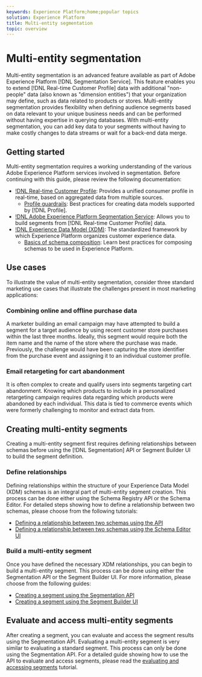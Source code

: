 ```yaml
---
keywords: Experience Platform;home;popular topics
solution: Experience Platform
title: Multi-entity segmentation
topic: overview
---
```


# Multi-entity segmentation

Multi-entity segmentation is an advanced feature available as part of Adobe Experience Platform [!DNL Segmentation Service]. This feature enables you to extend [!DNL Real-time Customer Profile] data with additional "non-people" data (also known as "dimension entities") that your organization may define, such as data related to products or stores. Multi-entity segmentation provides flexibility when defining audience segments based on data relevant to your unique business needs and can be performed without having expertise in querying databases. With multi-entity segmentation, you can add key data to your segments without having to make costly changes to data streams or wait for a back-end data merge.

## Getting started

Multi-entity segmentation requires a working understanding of the various Adobe Experience Platform services involved in segmentation. Before continuing with this guide, please review the following documentation:

* [!DNL Real-time Customer Profile](../profile/home.md): Provides a unified consumer profile in real-time, based on aggregated data from multiple sources.
  * [Profile guardrails](../profile/guardrails.md): Best practices for creating data models supported by [!DNL Profile].
* [!DNL Adobe Experience Platform Segmentation Service](./home.md): Allows you to build segments from [!DNL Real-time Customer Profile] data.
* [!DNL Experience Data Model (XDM)](../xdm/home.md): The standardized framework by which Experience Platform organizes customer experience data.
  * [Basics of schema composition](../xdm/schema/composition.md#union): Learn best practices for composing schemas to be used in Experience Platform.

## Use cases

To illustrate the value of multi-entity segmentation, consider three standard marketing use cases that illustrate the challenges present in most marketing applications:

### Combining online and offline purchase data

A marketer building an email campaign may have attempted to build a segment for a target audience by using recent customer store purchases within the last three months. Ideally, this segment would require both the item name and the name of the store where the purchase was made. Previously, the challenge would have been capturing the store identifier from the purchase event and assigning it to an individual customer profile.

### Email retargeting for cart abandonment

It is often complex to create and qualify users into segments targeting cart abandonment. Knowing which products to include in a personalized retargeting campaign requires data regarding which products were abandoned by each individual. This data is tied to commerce events which were formerly challenging to monitor and extract data from.

## Creating multi-entity segments

Creating a multi-entity segment first requires defining relationships between schemas before using the [!DNL Segmentation] API or Segment Builder UI to build the segment definition.

### Define relationships

Defining relationships within the structure of your Experience Data Model (XDM) schemas is an integral part of multi-entity segment creation. This process can be done either using the Schema Registry API or the Schema Editor. For detailed steps showing how to define a relationship between two schemas, please choose from the following tutorials:

* [Defining a relationship between two schemas using the API](../xdm/tutorials/relationship-api.md)
* [Defining a relationship between two schemas using the Schema Editor UI](../xdm/tutorials/relationship-ui.md)

### Build a multi-entity segment

Once you have defined the necessary XDM relationships, you can begin to build a multi-entity segment. This process can be done using either the Segmentation API or the Segment Builder UI. For more information, please choose from the following guides:

* [Creating a segment using the Segmentation API](./tutorials/create-a-segment.md)
* [Creating a segment using the Segment Builder UI](./ui/overview.md)

## Evaluate and access multi-entity segments

After creating a segment, you can evaluate and access the segment results using the Segmentation API. Evaluating a multi-entity segment is very similar to evaluating a standard segment. This process can only be done using the Segmentation API. For a detailed guide showing how to use the API to evaluate and access segments, please read the [evaluating and accessing segments](./tutorials/evaluate-a-segment.md) tutorial.
